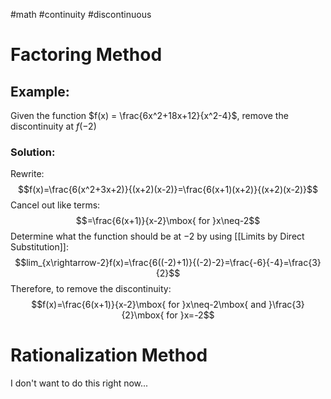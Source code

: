 #math #continuity #discontinuous 
# Factoring Method
## Example:
Given the function $f(x) = \frac{6x^2+18x+12}{x^2-4}$, remove the discontinuity at $f(-2)$
### Solution:
Rewrite:
$$f(x)=\frac{6(x^2+3x+2)}{(x+2)(x-2)}=\frac{6(x+1)(x+2)}{(x+2)(x-2)}$$Cancel out like terms:
$$=\frac{6(x+1)}{x-2}\mbox{ for }x\neq-2$$
Determine what the function should be at $-2$ by using [[Limits by Direct Substitution]]: $$lim_{x\rightarrow-2}f(x)=\frac{6((-2)+1)}{(-2)-2}=\frac{-6}{-4}=\frac{3}{2}$$Therefore, to remove the discontinuity: $$f(x)=\frac{6(x+1)}{x-2}\mbox{ for }x\neq-2\mbox{ and }\frac{3}{2}\mbox{ for }x=-2$$

# Rationalization Method
I don't want to do this right now...
